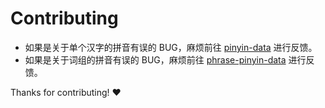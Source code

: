 # Contributing


* 如果是关于单个汉字的拼音有误的 BUG，麻烦前往 [pinyin-data](https://github.com/mozillazg/pinyin-data/issues) 进行反馈。
* 如果是关于词组的拼音有误的 BUG，麻烦前往 [phrase-pinyin-data](https://github.com/mozillazg/phrase-pinyin-data) 进行反馈。


Thanks for contributing! :heart:
